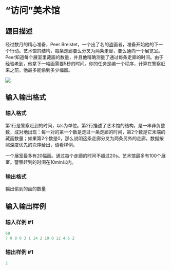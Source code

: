 # “访问”美术馆

## 题目描述

经过数月的精心准备，Peer Brelstet，一个出了名的盗画者，准备开始他的下一个行动。艺术馆的结构，每条走廊要么分叉为两条走廊，要么通向一个展览室。Peer知道每个展室里藏画的数量，并且他精确测量了通过每条走廊的时间。由于经验老到，他拿下一幅画需要5秒的时间。你的任务是编一个程序，计算在警察赶来之前，他最多能偷到多少幅画。

![](https://cdn.luogu.com.cn/upload/pic/85.png)

## 输入输出格式

### 输入格式

第1行是警察赶到的时间，以s为单位。第2行描述了艺术馆的结构，是一串非负整数，成对地出现：每一对的第一个数是走过一条走廊的时间，第2个数是它末端的藏画数量；如果第2个数是0，那么说明这条走廊分叉为两条另外的走廊。数据按照深度优先的次序给出，请看样例。

一个展室最多有20幅画。通过每个走廊的时间不超过20s。艺术馆最多有100个展室。警察赶到的时间在10min以内。

### 输出格式

输出偷到的画的数量

## 输入输出样例

### 输入样例 #1

```cpp
60
7 0 8 0 3 1 14 2 10 0 12 4 6 2

```
### 输出样例 #1

```cpp
2

```
